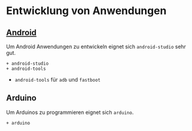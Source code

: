 # Entwicklung von Anwendungen


## [Android](https://wiki.archlinux.org/index.php/Android)

Um Android Anwendungen zu entwickeln eignet sich `android-studio` sehr gut.

    + android-studio
    + android-tools

* `android-tools` für `adb` und `fastboot`


## Arduino 

Um Arduinos zu programmieren eignet sich `arduino`.

    + arduino

